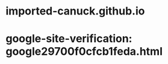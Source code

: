 <meta name="google-site-verification" content="JV-7itQZ6JNeAorr44yBn2_bjwmpAEv2RYv1Ps6qT60" />

# imported-canuck.github.io

# google-site-verification: google29700f0cfcb1feda.html

